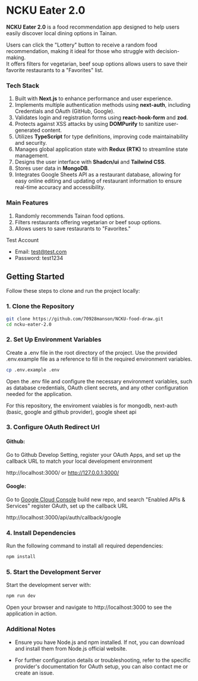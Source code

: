 # NCKU Eater 2.0

**NCKU Eater 2.0** is a food recommendation app designed to help users easily discover local dining options in Tainan.

Users can click the "Lottery" button to receive a random food recommendation, making it ideal for those who struggle with decision-making.  
It offers filters for vegetarian, beef soup options allows users to save their favorite restaurants to a "Favorites" list.  

### Tech Stack
1. Built with **Next.js** to enhance performance and user experience.
2. Implements multiple authentication methods using **next-auth**, including Credentials and OAuth (GitHub, Google).
3. Validates login and registration forms using **react-hook-form** and **zod**.
4. Protects against XSS attacks by using  **DOMPurify** to sanitize user-generated content.
5. Utilizes **TypeScript** for type definitions, improving code maintainability and security.
6. Manages global application state with **Redux (RTK)** to streamline state management.
7. Designs the user interface with **Shadcn/ui** and **Tailwind CSS**.
8. Stores user data in **MongoDB**. 
9. Integrates Google Sheets API as a restaurant database, allowing for easy online editing and updating of restaurant information to ensure real-time accuracy and accessibility.

### Main Features

1. Randomly recommends Tainan food options.
2. Filters restaurants offering vegetarian or beef soup options.
3. Allows users to save restaurants to "Favorites."


Test Account

- Email: test@test.com
- Password: test1234


## Getting Started

Follow these steps to clone and run the project locally:

### 1. Clone the Repository

```bash
git clone https://github.com/70928manson/NCKU-food-draw.git
cd ncku-eater-2.0
```

### 2. Set Up Environment Variables

Create a .env file in the root directory of the project. Use the provided .env.example file as a reference to fill in the required environment variables.


```bash
cp .env.example .env
```

Open the .env file and configure the necessary environment variables, such as database credentials, OAuth client secrets, and any other configuration needed for the application.

For this repository, the enviroment vaiables is for mongodb, next-auth (basic, google and github provider), google sheet api 

### 3. Configure OAuth Redirect Url

#### Github:  
Go to Github Develop Setting, register your OAuth Apps, and set up the callback URL to match your local development environment
  
http://localhost:3000/ or http://127.0.0.1:3000/


#### Google:  

Go to [Google Cloud Console](https://cloud.google.com/cloud-console?hl=zh-tw) build new repo, and search "Enabled APIs & Services" register OAuth,  set up the callback URL

http://localhost:3000/api/auth/callback/google

### 4. Install Dependencies

Run the following command to install all required dependencies:

```bash
npm install
```

### 5. Start the Development Server

Start the development server with:

```bash
npm run dev
```

Open your browser and navigate to http://localhost:3000 to see the application in action.


### Additional Notes

- Ensure you have Node.js and npm installed. If not, you can download and install them from Node.js official website.

- For further configuration details or troubleshooting, refer to the specific provider's documentation for OAuth setup, you can also contact me or create an issue.

